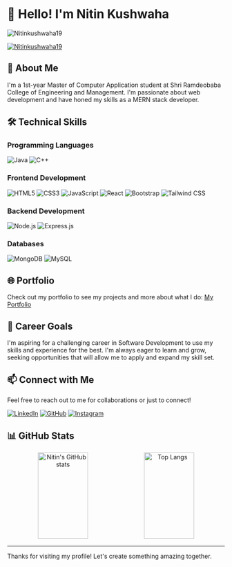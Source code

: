 # 👋 Hello! I'm Nitin Kushwaha


<p align="left"> <img src="https://komarev.com/ghpvc/?username=Nitinkushwaha19&label=Profile%20views&color=0e75b6&style=flat" alt="Nitinkushwaha19" /> </p>
<p align="left"> <a href="https://github.com/Nitinkushwaha19/github-profile-trophy"><img src="https://github-profile-trophy.vercel.app/?username=Nitinkushwaha19" alt="Nitinkushwaha19" /></a> </p>

## 🌟 About Me 
I'm a 1st-year Master of Computer Application student at Shri Ramdeobaba College of Engineering and Management. I'm passionate about web development and have honed my skills as a MERN stack developer.

## 🛠 Technical Skills

### Programming Languages
![Java](https://img.shields.io/badge/Java-ED8B00?style=for-the-badge&logo=java&logoColor=white)
![C++](https://img.shields.io/badge/C++-00599C?style=for-the-badge&logo=cplusplus&logoColor=white)

### Frontend Development
![HTML5](https://img.shields.io/badge/HTML5-E34F26?style=for-the-badge&logo=html5&logoColor=white)
![CSS3](https://img.shields.io/badge/CSS3-1572B6?style=for-the-badge&logo=css3&logoColor=white)
![JavaScript](https://img.shields.io/badge/JavaScript-F7DF1E?style=for-the-badge&logo=javascript&logoColor=black)
![React](https://img.shields.io/badge/React-20232A?style=for-the-badge&logo=react&logoColor=61DAFB)
![Bootstrap](https://img.shields.io/badge/Bootstrap-563D7C?style=for-the-badge&logo=bootstrap&logoColor=white)
![Tailwind CSS](https://img.shields.io/badge/Tailwind_CSS-38B2AC?style=for-the-badge&logo=tailwind-css&logoColor=white)

### Backend Development
![Node.js](https://img.shields.io/badge/Node.js-339933?style=for-the-badge&logo=nodedotjs&logoColor=white)
![Express.js](https://img.shields.io/badge/Express.js-000000?style=for-the-badge&logo=express&logoColor=white)

### Databases
![MongoDB](https://img.shields.io/badge/MongoDB-47A248?style=for-the-badge&logo=mongodb&logoColor=white)
![MySQL](https://img.shields.io/badge/MySQL-4479A1?style=for-the-badge&logo=mysql&logoColor=white)


## 🌐 Portfolio
Check out my portfolio to see my projects and more about what I do:
[My Portfolio](https://my-portfolio-git-main-nitin-kushwahas-projects.vercel.app/)


## 🎯 Career Goals
I'm aspiring for a challenging career in Software Development to use my skills and experience for the best. I'm always eager to learn and grow, seeking opportunities that will allow me to apply and expand my skill set.

## 📫 Connect with Me
Feel free to reach out to me for collaborations or just to connect!

[![LinkedIn](https://img.shields.io/badge/LinkedIn-0077B5?style=for-the-badge&logo=linkedin&logoColor=white)](https://www.linkedin.com/in/nitinkushwaha19/)
[![GitHub](https://img.shields.io/badge/GitHub-181717?style=for-the-badge&logo=github&logoColor=white)](https://github.com/Nitinkushwaha19)
[![Instagram](https://img.shields.io/badge/Instagram-E4405F?style=for-the-badge&logo=instagram&logoColor=white)](https://www.instagram.com/nitin_kushwaha19/)

## 📊 GitHub Stats
<div align="center">
  <img src="https://github-readme-stats.vercel.app/api?username=Nitinkushwaha19&show_icons=true&theme=radical" alt="Nitin's GitHub stats" height="200px" width="48%"/>
  <img src="https://github-readme-stats.vercel.app/api/top-langs/?username=Nitinkushwaha19&layout=compact&theme=radical" alt="Top Langs" height="200px" width="48%"/>
</div>



---

Thanks for visiting my profile! Let's create something amazing together.

